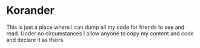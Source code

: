 # Korander

This is just a place where I can dump all my code for friends to see and read.
Under no circumstances I allow anyone to copy my content and code and declare it as theirs. 
